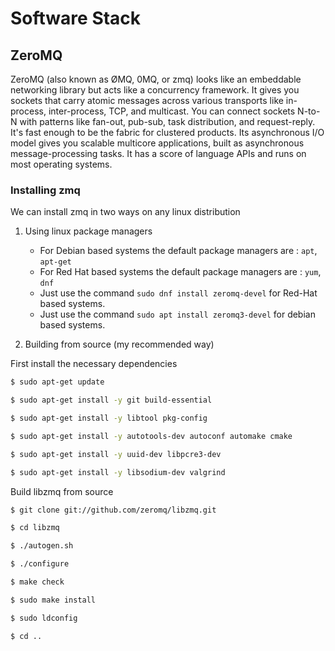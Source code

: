 # Software Stack

##  **ZeroMQ**
ZeroMQ (also known as ØMQ, 0MQ, or zmq) looks like an embeddable networking library but acts like a concurrency framework. It gives you sockets that carry atomic messages across various transports like in-process, inter-process, TCP, and multicast. You can connect sockets N-to-N with patterns like fan-out, pub-sub, task distribution, and request-reply. It's fast enough to be the fabric for clustered products. Its asynchronous I/O model gives you scalable multicore applications, built as asynchronous message-processing tasks. It has a score of language APIs and runs on most operating systems.

### Installing zmq
We can install zmq in two ways on any linux distribution

1. Using linux package managers
    * For Debian based systems the default package managers are :  `apt`, `apt-get`
    * For Red Hat based systems the default package managers are  : `yum`, `dnf`
    * Just use the command `sudo dnf install zeromq-devel` for Red-Hat based systems.
    * Just use the command `sudo apt install zeromq3-devel` for debian based systems.

2. Building from source (my recommended way)

First install the necessary dependencies

```sh
$ sudo apt-get update
```
```sh
$ sudo apt-get install -y git build-essential
```
```sh
$ sudo apt-get install -y libtool pkg-config
```
```sh
$ sudo apt-get install -y autotools-dev autoconf automake cmake
```
```sh
$ sudo apt-get install -y uuid-dev libpcre3-dev
```
```sh
$ sudo apt-get install -y libsodium-dev valgrind
```

Build libzmq from source

```sh
$ git clone git://github.com/zeromq/libzmq.git
```
```sh
$ cd libzmq
```
```sh
$ ./autogen.sh
```
```sh
$ ./configure
```
```sh
$ make check
```
```sh
$ sudo make install
```
```sh
$ sudo ldconfig
```
```sh
$ cd ..
```
